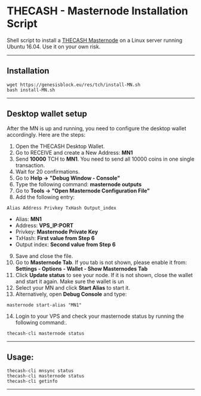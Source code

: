 # THECASH - Masternode Installation Script
Shell script to install a [THECASH Masternode](https://thecash.asia/) on a Linux server running Ubuntu 16.04. Use it on your own risk.
***

## Installation
```
wget https://genesisblock.eu/res/tch/install-MN.sh
bash install-MN.sh
```
***

## Desktop wallet setup  

After the MN is up and running, you need to configure the desktop wallet accordingly. Here are the steps:  
1. Open the THECASH Desktop Wallet.  
2. Go to RECEIVE and create a New Address: **MN1**  
3. Send **10000** TCH to **MN1**. You need to send all 10000 coins in one single transaction.
4. Wait for 20 confirmations.  
5. Go to **Help -> "Debug Window - Console"**  
6. Type the following command: **masternode outputs**
7. Go to  **Tools -> "Open Masternode Configuration File"**
8. Add the following entry:
```
Alias Address Privkey TxHash Output_index
```
* Alias: **MN1**
* Address: **VPS_IP:PORT**
* Privkey: **Masternode Private Key**
* TxHash: **First value from Step 6**
* Output index:  **Second value from Step 6**
9. Save and close the file.
10. Go to **Masternode Tab**. If you tab is not shown, please enable it from: **Settings - Options - Wallet - Show Masternodes Tab**
11. Click **Update status** to see your node. If it is not shown, close the wallet and start it again. Make sure the wallet is un
12. Select your MN and click **Start Alias** to start it.
13. Alternatively, open **Debug Console** and type:
```
masternode start-alias "MN1"
```
14. Login to your VPS and check your masternode status by running the following command:.
```
thecash-cli masternode status
```
***

## Usage:
```
thecash-cli mnsync status
thecash-cli masternode status  
thecash-cli getinfo
```

***
